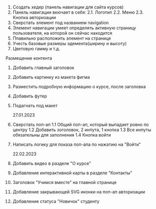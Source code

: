 1. Создать хедер (панель навигации для сайта курсов)
2. Панель навигации вкючает в себя:
   2.1. Логотип
   2.2. Меню
   2.3. Кнопка авторизации
3. Сверстать элемент под названием navigation
4. Элемент навигации умеет определять активную страницу пользователя, на которой он сейчас находится
5. Ппавильно расположить элемент на странице
6. Учесть базовые размеры эдемента(ширину и высоту)
7. Цветовую гамму и т.д.

Размещение контента

1. Добавить главный заголовок
2. Добавить картинку из макета фигма
3. Разместить подробную информацию о курсе, после заголовка
4. Добавить футер
5. Подагнать под макет

   27.01.2023

6. Сверстать поп-ап
   1.1 Общий поп-ап, который выпадает ровно по центру
   1.2 Добавить зоголовок, 2 инпута, 1 кнопка
   1.3 Все инпуты обязательны для заполнения
   1.4 Кнопка войти
7. Написать логику для показа поп-апа по нажатию на "Войти"

   22.02.2023

8. Добавить видео в разделе "О курсе"
9. Добавление интерактивной карты в разделе "Контакты"
10. Заголовок "Учимся вместе" на главной странице
11. Добавление закрывающей SVG иконки на поп-ап авторизации
12. Добавление статуса "Новичок" студенту
